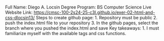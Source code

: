 Full Name: Diego A. Locsin
Degree Program: BS Computer Science
Live Website Link: https://cmsc-100-2s24-25-c3l.github.io/exer-02-html-and-css-dlocsin13/
Steps to create github page:
    1. Repository must be public
    2. push the index.html file to your repository
    3. In the github pages, select the branch where you pushed the index.html and save
Key takeaways:
    1. I must familiarize myself with the available tags and css functions.